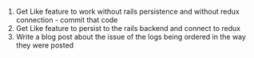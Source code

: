 1. Get Like feature to work without rails persistence and without redux connection - commit that code
2. Get Like feature to persist to the rails backend and connect to redux
3. Write a blog post about the issue of the logs being ordered in the way they were posted